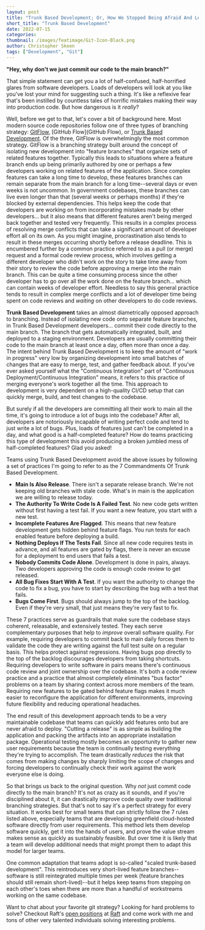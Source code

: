 ```yaml
---
layout: post
title: "Trunk Based Development; Or, How We Stopped Being Afraid And Learned To Love The Main Branch"
short_title: "Trunk Based Development"
date: 2022-07-15
categories: 
thumbnail: /images/featimage/Git-Icon-Black.png
author: Christopher Skeen
tags: ["Development", "Git"]
---
```


**"Hey, why don't we just commit our code to the main branch?"**

That simple statement can get you a lot of half-confused, half-horrified glares from software developers. Loads of developers will look at you like you've lost your mind for suggesting such a thing. It's like a reflexive fear that's been instilled by countless tales of horrific mistakes making their way into production code. But how dangerous is it *really*?

Well, before we get to that, let's cover a bit of background here. Most modern source code repositories follow one of three types of branching strategy: [GitFlow](https://www.atlassian.com/git/tutorials/comparing-workflows/gitflow-workflow), [GitHub Flow](GitHub Flow), or [Trunk Based Development](https://trunkbaseddevelopment.com/). Of the three, GitFlow is overwhelmingly the most common strategy. GitFlow is a branching strategy built around the concept of isolating new development into "feature branches" that organize sets of related features together. Typically this leads to situations where a feature branch ends up being primarily authored by one or perhaps a few developers working on related features of the application. Since complex features can take a long time to develop, these features branches can remain separate from the main branch for a long time--several days or even weeks is not uncommon. In government codebases, these branches can live even longer than that (several weeks or perhaps months) if they're blocked by external dependencies. This helps keep the code that developers are working on from incorporating mistakes made by other developers... but it also means that different features aren't being merged back together and tested very frequently. This results in a complex process of resolving merge conflicts that can take a significant amount of developer effort all on its own. As you might imagine, procrastination also tends to result in these merges occurring shortly before a release deadline. This is encumbered further by a common practice referred to as a pull (or merge) request and a formal code review process, which involves getting a different developer who didn't work on the story to take time away from their story to review the code before approving a merge into the main branch. This can be quite a time consuming process since the other developer has to go over all the work done on the feature branch... which can contain weeks of developer effort. Needless to say this general practice tends to result in complex merge conflicts and a lot of developer time being spent on code reviews and *waiting* on other developers to do code reviews.

__Trunk Based Development__ takes an almost diametrically opposed approach to branching. Instead of isolating new code onto separate feature branches, in Trunk Based Development developers... commit their code directly to the main branch. The branch that gets automatically integrated, built, and deployed to a staging environment. Developers are usually committing their code to the main branch at least once a day, often more than once a day. The intent behind Trunk Based Development is to keep the amount of "work in progress" very low by organizing development into small batches of changes that are easy to merge, test, and gather feedback about. If you've ever asked yourself what the "Continuous Integration" part of "Continuous Deployment/Continuous Integration" means, it refers to this practice of merging everyone's work together all the time. This approach to development is very dependent on a high-quality CI/CD setup that can quickly merge, build, and test changes to the codebase.

But surely if all the developers are committing all their work to main all the time, it's going to introduce a lot of bugs into the codebase? After all, developers are notoriously incapable of writing perfect code and tend to just write a lot of bugs. Plus, loads of features just can't be completed in a day, and what good is a half-completed feature? How do teams practicing this type of development this avoid producing a broken jumbled mess of half-completed features? Glad you asked!

Teams using Trunk Based Development avoid the above issues by following a set of practices I'm going to refer to as the 7 Commandments Of Trunk Based Development.

* **Main Is Also Release**. There isn't a separate release branch. We're not keeping old branches with stale code. What's in main is the application we are willing to release today.
* **The Authority To Write Code Is A Failed Test**. No new code gets written without first having a test fail. If you want a new feature, you start with a new test.
* **Incomplete Features Are Flagged**. This means that new feature development gets hidden behind feature flags. You run tests for each enabled feature before deploying a build.
* **Nothing Deploys If The Tests Fail**. Since all new code requires tests in advance, and all features are gated by flags, there is never an excuse for a deployment to end users that fails a test.
* **Nobody Commits Code Alone**. Development is done in pairs, always. Two developers approving the code is enough code review to get released.
* **All Bug Fixes Start With A Test**. If you want the authority to change the code to fix a bug, you have to start by describing the bug with a test that fails.
* **Bugs Come First**. Bugs should always jump to the top of the backlog. Even if they're very small, that just means they're very fast to fix.

These 7 practices serve as guardrails that make sure the codebase stays coherent, releasable, and extensively tested. They each serve complementary purposes that help to *improve* overall software quality. For example, requiring developers to commit back to main daily forces them to validate the code they are writing against the full test suite on a regular basis. This helps protect against regressions. Having bugs pop directly to the top of the backlog discourages developers from taking shortcuts. Requiring developers to write software in pairs means there's continuous code review and joint ownership over the codebase. It's both a code review practice and a practice that almost completely eliminates "bus factor" problems on a team by sharing context across more members of the team. Requiring new features to be gated behind feature flags makes it much easier to reconfigure the application for different environments, improving future flexibility and reducing operational headaches.

The end result of this development approach tends to be a very maintainable codebase that teams can quickly add features onto but are never afraid to deploy. "Cutting a release" is as simple as building the application and packing the artifacts into an appropriate installation package. Operational testing mostly becomes an opportunity to gather new user requirements because the team is continually testing everything they're trying to accomplish. The team drastically *reduces* the risk that comes from making changes by sharply limiting the scope of changes and forcing developers to continually check their work against the work everyone else is doing.

So that brings us back to the original question. Why *not* just commit code directly to the main branch? It's not as crazy as it sounds, and if you're disciplined about it, it can drastically improve code quality over traditional branching strategies. But that's not to say it's a perfect strategy for every situation. It works best for small teams that can strictly follow the 7 rules listed above, especially teams that are developing greenfield cloud-hosted software directly from user requirements. This method lets them develop software quickly, get it into the hands of users, and prove the value stream makes sense as quickly as sustainably feasible. But over time it is likely that a team will develop additional needs that might prompt them to adapt this model for larger teams.

One common adaptation that teams adopt is so-called "scaled trunk-based development". This reintroduces very short-lived feature branches--software is still reintegrated multiple times per week (feature branches should still remain short-lived)--but it helps keep teams from stepping on each other's toes when there are more than a handful of workstreams working on the same codebase.

Want to chat about your favorite git strategy? Looking for hard problems to solve? Checkout Raft's [open positions](https://boards.greenhouse.io/raft) at [Raft](https://goraft.tech) and come work with me and tons of other very talented individuals solving interesting problems.
